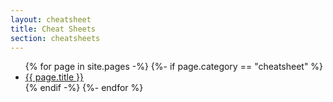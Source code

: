 ```yaml
---
layout: cheatsheet
title: Cheat Sheets
section: cheatsheets
---
```


<ul>
    {% for page in site.pages -%}
        {%- if page.category == "cheatsheet" %}
            <li>
                <a href="{{ page.url }}">{{ page.title }}</a>
            </li>
        {% endif -%}
    {%- endfor %}
</ul>